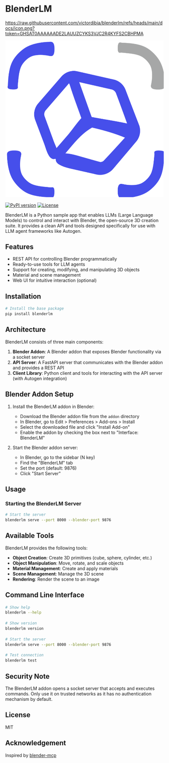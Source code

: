 # BlenderLM

https://raw.githubusercontent.com/victordibia/blenderlm/refs/heads/main/docs/icon.png?token=GHSAT0AAAAAADE2LAUUZCYKS3VJC2R4KYFS2CBHPMA

![BlenderLM Logo](https://raw.githubusercontent.com/victordibia/blenderlm/main/docs/icon.png)

[![PyPI version](https://badge.fury.io/py/blenderlm.svg)](https://pypi.org/project/blenderlm/)
[![License](https://img.shields.io/badge/license-MIT-blue.svg)](https://opensource.org/licenses/MIT)

BlenderLM is a Python sample app that enables LLMs (Large Language Models) to control and interact with Blender, the open-source 3D creation suite. It provides a clean API and tools designed specifically for use with LLM agent frameworks like Autogen.

## Features

- REST API for controlling Blender programmatically
- Ready-to-use tools for LLM agents
- Support for creating, modifying, and manipulating 3D objects
- Material and scene management
- Web UI for intuitive interaction (optional)

## Installation

```bash
# Install the base package
pip install blenderlm

```

## Architecture

BlenderLM consists of three main components:

1. **Blender Addon**: A Blender addon that exposes Blender functionality via a socket server
2. **API Server**: A FastAPI server that communicates with the Blender addon and provides a REST API
3. **Client Library**: Python client and tools for interacting with the API server (with Autogen integration)

## Blender Addon Setup

1. Install the BlenderLM addon in Blender:

   - Download the Blender addon file from the `addon` directory
   - In Blender, go to Edit > Preferences > Add-ons > Install
   - Select the downloaded file and click "Install Add-on"
   - Enable the addon by checking the box next to "Interface: BlenderLM"

2. Start the Blender addon server:
   - In Blender, go to the sidebar (N key)
   - Find the "BlenderLM" tab
   - Set the port (default: 9876)
   - Click "Start Server"

## Usage

### Starting the BlenderLM Server

```bash
# Start the server
blenderlm serve --port 8000 --blender-port 9876
```

## Available Tools

BlenderLM provides the following tools:

- **Object Creation**: Create 3D primitives (cube, sphere, cylinder, etc.)
- **Object Manipulation**: Move, rotate, and scale objects
- **Material Management**: Create and apply materials
- **Scene Management**: Manage the 3D scene
- **Rendering**: Render the scene to an image

## Command Line Interface

```bash
# Show help
blenderlm --help

# Show version
blenderlm version

# Start the server
blenderlm serve --port 8000 --blender-port 9876

# Test connection
blenderlm test

```

## Security Note

The BlenderLM addon opens a socket server that accepts and executes commands. Only use it on trusted networks as it has no authentication mechanism by default.

## License

MIT

## Acknowledgement

Inspired by [blender-mcp](https://github.com/ahujasid/blender-mcp)
